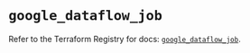 # `google_dataflow_job`

Refer to the Terraform Registry for docs: [`google_dataflow_job`](https://registry.terraform.io/providers/hashicorp/google-beta/5.26.0/docs/resources/google_dataflow_job).
